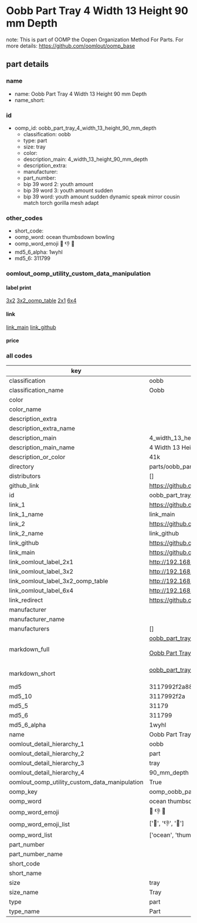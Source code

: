 # Oobb Part Tray 4 Width 13 Height 90 mm Depth  

note: This is part of OOMP the Oopen Organization Method For Parts. For more details: https://github.com/oomlout/oomp_base

##  part details
  







### name
* name: Oobb Part Tray 4 Width 13 Height 90 mm Depth
* name_short: 
### id
* oomp_id: oobb_part_tray_4_width_13_height_90_mm_depth
  * classification: oobb
  * type: part
  * size: tray
  * color: 
  * description_main: 4_width_13_height_90_mm_depth
  * description_extra: 
  * manufacturer: 
  * part_number: 
  * bip 39 word 2: youth amount
  * bip 39 word 3: youth amount sudden
  * bip 39 word: youth amount sudden dynamic speak mirror cousin match torch gorilla mesh adapt

### other_codes
* short_code: 
* oomp_word: ocean thumbsdown bowling
* oomp_word_emoji :ocean: :thumbsdown: :bowling:
* md5_6_alpha: 1wyhl
* md5_6: 311799






### oomlout_oomp_utility_custom_data_manipulation
#### label print
[3x2](http://192.168.1.245:1112/?label=oomp%201wyhl)
[3x2_oomp_table](http://192.168.1.108:1112/?label=oomp%201wyhl)
[2x1](http://192.168.1.242:1112/?label=oomp%201wyhl)
[6x4](http://192.168.1.55:1112/?label=oomp%201wyhl)    

#### link

[link_main](https://github.com/oomlout/oomlout_oomp_version_1_messy/tree/main/parts/oobb_part_tray_4_width_13_height_90_mm_depth) [link_github](https://github.com/oomlout/oomlout_oomp_version_1_messy/tree/main/parts/oobb_part_tray_4_width_13_height_90_mm_depth)                             

#### price







### all codes 
| key | value |  
| --- | --- |  
| classification | oobb |  
| classification_name | Oobb |  
| color |  |  
| color_name |  |  
| description_extra |  |  
| description_extra_name |  |  
| description_main | 4_width_13_height_90_mm_depth |  
| description_main_name | 4 Width 13 Height 90 mm Depth |  
| description_or_color | 41k |  
| directory | parts/oobb_part_tray_4_width_13_height_90_mm_depth |  
| distributors | [] |  
| github_link | https://github.com/oomlout/oomlout_oomp_part_src/tree/main/parts/oobb_part_tray_4_width_13_height_90_mm_depth |  
| id | oobb_part_tray_4_width_13_height_90_mm_depth |  
| link_1 | https://github.com/oomlout/oomlout_oomp_version_1_messy/tree/main/parts/oobb_part_tray_4_width_13_height_90_mm_depth |  
| link_1_name | link_main |  
| link_2 | https://github.com/oomlout/oomlout_oomp_version_1_messy/tree/main/parts/oobb_part_tray_4_width_13_height_90_mm_depth |  
| link_2_name | link_github |  
| link_github | https://github.com/oomlout/oomlout_oomp_version_1_messy/tree/main/parts/oobb_part_tray_4_width_13_height_90_mm_depth |  
| link_main | https://github.com/oomlout/oomlout_oomp_version_1_messy/tree/main/parts/oobb_part_tray_4_width_13_height_90_mm_depth |  
| link_oomlout_label_2x1 | http://192.168.1.242:1112/?label=oomp%201wyhl |  
| link_oomlout_label_3x2 | http://192.168.1.245:1112/?label=oomp%201wyhl |  
| link_oomlout_label_3x2_oomp_table | http://192.168.1.108:1112/?label=oomp%201wyhl |  
| link_oomlout_label_6x4 | http://192.168.1.55:1112/?label=oomp%201wyhl |  
| link_redirect | https://github.com/oomlout/oomlout_oomp_version_1_messy/tree/main/parts/oobb_part_tray_4_width_13_height_90_mm_depth |  
| manufacturer |  |  
| manufacturer_name |  |  
| manufacturers | [] |  
| markdown_full | [oobb_part_tray_4_width_13_height_90_mm_depth](none)<br>[](none)<br>[Oobb Part Tray 4 Width 13 Height 90 Mm Depth](none)<br><br> |  
| markdown_short | [oobb_part_tray_4_width_13_height_90_mm_depth](none)<br><br> |  
| md5 | 3117992f2a88c62e3668644db10207fb |  
| md5_10 | 3117992f2a |  
| md5_5 | 31179 |  
| md5_6 | 311799 |  
| md5_6_alpha | 1wyhl |  
| name | Oobb Part Tray 4 Width 13 Height 90 mm Depth |  
| oomlout_detail_hierarchy_1 | oobb |  
| oomlout_detail_hierarchy_2 | part |  
| oomlout_detail_hierarchy_3 | tray |  
| oomlout_detail_hierarchy_4 | 90_mm_depth |  
| oomlout_oomp_utility_custom_data_manipulation | True |  
| oomp_key | oomp_oobb_part_tray_4_width_13_height_90_mm_depth |  
| oomp_word | ocean thumbsdown bowling |  
| oomp_word_emoji | :ocean: :thumbsdown: :bowling: |  
| oomp_word_emoji_list | [':ocean:', ':thumbsdown:', ':bowling:'] |  
| oomp_word_list | ['ocean', 'thumbsdown', 'bowling'] |  
| part_number |  |  
| part_number_name |  |  
| short_code |  |  
| short_name |  |  
| size | tray |  
| size_name | Tray |  
| type | part |  
| type_name | Part |  
